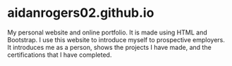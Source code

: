 # aidanrogers02.github.io

My personal website and online portfolio. It is made using HTML and Bootstrap. I use this website to introduce myself to prospective employers. It introduces me as a person, shows the projects I have made, and the certifications that I have completed.
